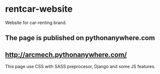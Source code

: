 # rentcar-website
Website for car-renting brand.
## The page is published on pythonanywhere.com
## http://arcmech.pythonanywhere.com/

This page use CSS with SASS preprocesor, Django and some JS features.
